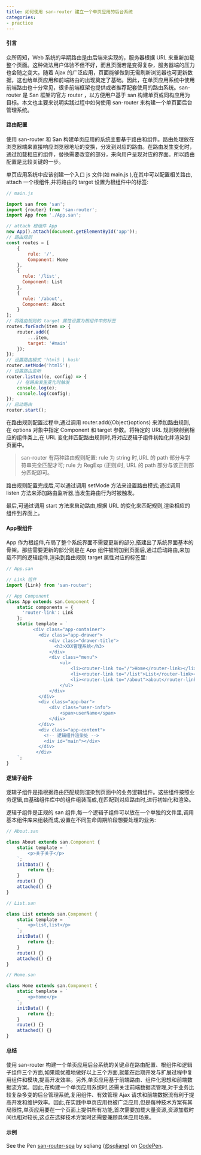 ```yaml
---
title: 如何使用 san-router 建立一个单页应用的后台系统
categories:
- practice
---
```


#### 引言

众所周知，Web 系统的早期路由是由后端来实现的，服务器根据 URL 来重新加载整个页面。这种做法用户体验不但不好，而且页面若是变得复杂，服务器端的压力也会随之变大。随着 Ajax 的广泛应用，页面能够做到无需刷新浏览器也可更新数据，这也给单页应用和前端路由的出现奠定了基础。因此，在单页应用系统中使用前端路由也十分常见，很多前端框架也提供或者推荐配套使用的路由系统。san-router 是 San 框架的官方 router ，以方便用户基于 san 构建单页或同构应用为目标。本文也主要来说明实践过程中如何使用 san-router 来构建一个单页面后台管理系统。


#### 路由配置
使用 san-router 和 San 构建单页应用的系统主要基于路由和组件。路由处理放在浏览器端来直接响应浏览器地址的变换，分发到对应的路由。在路由发生变化时，通过加载相应的组件，替换需要改变的部分，来向用户呈现对应的界面。所以路由配置是比较关键的一步。

单页应用系统中应该创建一个入口 js 文件(如 main.js ),在其中可以配置相关路由, attach 一个根组件,并将路由的 target 设置为根组件中的标签:

```javascript
// main.js

import san from 'san';
import {router} from 'san-router';
import App from './App.san';

// attach 根组件 App
new App().attach(document.getElementById('app'));
// 路由规则
const routes = [
    {
        rule: '/',
        Component: Home
    },
    {
      rule: '/list',
      Component: List
    },
    {
      rule: '/about',
      Component: About
    }
];
// 将路由规则的 target 属性设置为根组件中的标签
routes.forEach(item => {
    router.add({
        ...item,
        target: '#main'
    });
});
// 设置路由模式 'html5 | hash'
router.setMode('html5');
// 设置路由监听
router.listen((e, config) => {
    // 在路由发生变化时触发
    console.log(e);
    console.log(config);
});
// 启动路由
router.start();

```


在路由规则配置过程中,通过调用 router.add({Object}options) 来添加路由规则,在 options 对象中指定 Component 和 target 参数。将特定的 URL 规则映射到相应的组件类上,在 URL 变化并匹配路由规则时,将对应逻辑子组件初始化并渲染到页面中。

> san-router 有两种路由规则配置:
> rule 为 string 时,URL 的 path 部分与字符串完全匹配才可;
> rule 为 RegExp (正则)时, URL 的 path 部分与该正则部分匹配即可。

路由规则配置完成后,可以通过调用 setMode 方法来设置路由模式;通过调用 listen 方法来添加路由监听器,当发生路由行为时被触发。

最后,可通过调用 start 方法来启动路由,根据 URL 的变化来匹配规则,渲染相应的组件到界面上。


#### App根组件

App 作为根组件,布局了整个系统界面不需要更新的部分,搭建出了系统界面基本的骨架。那些需要更新的部分则是在 App 组件被附加到页面后,通过启动路由,来加载不同的逻辑组件,渲染到路由规则 target 属性对应的标签里:


```javascript
// App.san

// Link 组件
import {Link} from 'san-router';

// App Component
class App extends san.Component {
    static components = {
      'router-link': Link
    };
    static template = `
          <div class="app-container">
            <div class="app-drawer">
                <div class="drawer-title">
                  <h3>XXX管理系统</h3>
                </div>
                <div class="menu">
                    <ul>
                        <li><router-link to="/">Home</router-link></li>
                        <li><router-link to="/list">List</router-link></li>
                        <li><router-link to="/about">about</router-link></li>
                    </ul>
                </div>
            </div>
            <div class="app-bar">
                <div class="user-info">
                    <span>userName</span>
                </div>
            </div>
            <div class="app-content">
              <!-- 逻辑组件渲染处 -->
              <div id="main"></div>
            </div>
           </div>
    `;
}
```


#### 逻辑子组件

逻辑子组件是指根据路由匹配规则渲染到页面中的业务逻辑组件。这些组件按照业务逻辑,由基础组件库中的组件组装而成,在匹配到对应路由时,进行初始化和渲染。

逻辑子组件是正规的 san 组件,每一个逻辑子组件可以放在一个单独的文件里,调用基本组件库来组装而成,设置在不同生命周期阶段想要处理的业务:

```javascript
// About.san

class About extends san.Component {
    static template = `
        <p>关于关于</p>
    `;
    initData() {
        return {};
    }
    route() {}
    attached() {}
}

// List.san

class List extends san.Component {
    static template =  `
        <p>list,list</p>
    `;
    initData() {
        return {};
    }
    route() {}
    attached() {}
}

// Home.san

class Home extends san.Component {
    static template = `
        <p>Home</p>
    `;
    initData() {
        return {};
    }
    route() {}
    attached() {}
}
```


#### 总结

使用 san-router 构建一个单页应用后台系统的关键点在路由配置、根组件和逻辑子组件三个方面,如果能优雅地做好以上三个方面,就能在后期开发与扩展过程中复用组件和模块,提高开发效率。另外,单页应用基于前端路由、组件化思想和前端数据流方案。因此,在构建一个单页应用系统时,还需关注前端数据流管理,对于业务比较复杂多变的后台管理系统,复用组件、有效管理 Ajax 请求和前端数据流有利于提高开发和维护效率。因此,在实践中单页应用也被广泛应用,但是每种技术方案有其局限性,单页应用要在一个页面上提供所有功能,首次需要加载大量资源,资源加载时间也相对较长,这点在选择技术方案时还需要兼顾具体应用场景。

#### 示例

<p data-height="265" data-theme-id="0" data-slug-hash="VzQeZm" data-default-tab="js,result" data-user="sqliang" data-embed-version="2" data-pen-title="san-router-spa" class="codepen">See the Pen <a href="https://codepen.io/sqliang/pen/VzQeZm/">san-router-spa</a> by sqliang (<a href="https://codepen.io/sqliang">@sqliang</a>) on <a href="https://codepen.io">CodePen</a>.</p>
<script async src="https://production-assets.codepen.io/assets/embed/ei.js"></script>

